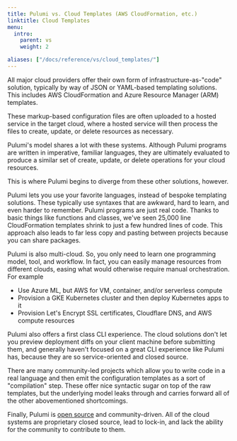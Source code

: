 ```yaml
---
title: Pulumi vs. Cloud Templates (AWS CloudFormation, etc.)
linktitle: Cloud Templates
menu:
  intro:
    parent: vs
    weight: 2

aliases: ["/docs/reference/vs/cloud_templates/"]
---
```


All major cloud providers offer their own form of infrastructure-as-"code" solution, typically by way of JSON or
YAML-based templating solutions. This includes AWS CloudFormation and Azure Resource Manager (ARM) templates.

These markup-based configuration files are often uploaded to a hosted service in the target cloud, where a hosted
service will then process the files to create, update, or delete resources as necessary.

Pulumi's model shares a lot with these systems. Although Pulumi programs are written in imperative, familiar languages,
they are ultimately evaluated to produce a similar set of create, update, or delete operations for your cloud resources.

This is where Pulumi begins to diverge from these other solutions, however.

Pulumi lets you use your favorite languages, instead of bespoke templating solutions. These typically use syntaxes that
are awkward, hard to learn, and even harder to remember. Pulumi programs are just real code. Thanks to basic things
like functions and classes, we've seen 25,000 line CloudFormation templates shrink to just a few hundred lines of code.
This approach also leads to far less copy and pasting between projects because you can share packages.

Pulumi is also multi-cloud. So, you only need to learn one programming model, tool, and workflow. In fact, you can
easily manage resources from different clouds, easing what would otherwise require manual orchestration. For example

* Use Azure ML, but AWS for VM, container, and/or serverless compute
* Provision a GKE Kubernetes cluster and then deploy Kubernetes apps to it
* Provision Let's Encrypt SSL certificates, Cloudflare DNS, and AWS compute resources

Pulumi also offers a first class CLI experience. The cloud solutions don't let you preview deployment diffs on
your client machine before submitting them, and generally haven't focused on a great CLI experience like Pulumi has,
because they are so service-oriented and closed source.

There are many community-led projects which allow you to write code in a real language and then emit the
configuration templates as a sort of "compilation" step. These offer nice syntactic sugar on top of the raw
templates, but the underlying model leaks through and carries forward all of the other abovementioned shortcomings.

Finally, Pulumi is [open source](https://github.com/pulumi/pulumi) and community-driven. All of the cloud systems are
proprietary closed source, lead to lock-in, and lack the ability for the community to contribute to them.
